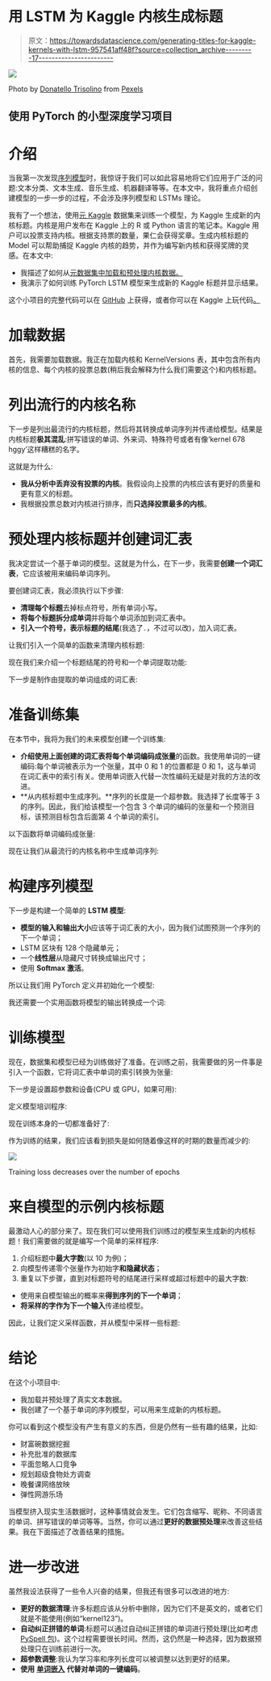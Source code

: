 # 用 LSTM 为 Kaggle 内核生成标题

> 原文：<https://towardsdatascience.com/generating-titles-for-kaggle-kernels-with-lstm-957541aff48f?source=collection_archive---------17----------------------->

![](img/97736b801937cb2729b90dfcd1151c2c.png)

Photo by [Donatello Trisolino](https://www.pexels.com/@donatello-trisolino-572447?utm_content=attributionCopyText&utm_medium=referral&utm_source=pexels) from [Pexels](https://www.pexels.com/photo/person-typing-1375261/?utm_content=attributionCopyText&utm_medium=referral&utm_source=pexels)

## 使用 PyTorch 的小型深度学习项目

# 介绍

当我第一次发现[序列模型](https://medium.com/machine-learning-bites/deeplearning-series-sequence-models-7855babeb586)时，我惊讶于我们可以如此容易地将它们应用于广泛的问题:文本分类、文本生成、音乐生成、机器翻译等等。在本文中，我将重点介绍创建模型的一步一步的过程，不会涉及序列模型和 LSTMs 理论。

我有了一个想法，使用[元 Kaggle](https://www.kaggle.com/kaggle/meta-kaggle) 数据集来训练一个模型，为 Kaggle 生成新的内核标题。内核是用户发布在 Kaggle 上的 R 或 Python 语言的笔记本。Kaggle 用户可以投票支持内核。根据支持票的数量，果仁会获得奖章。生成内核标题的 Model 可以帮助捕捉 Kaggle 内核的趋势，并作为编写新内核和获得奖牌的灵感。在本文中:

*   我描述了如何从[元数据集中加载和预处理内核数据。](https://www.kaggle.com/kaggle/meta-kaggle)
*   我演示了如何训练 PyTorch LSTM 模型来生成新的 Kaggle 标题并显示结果。

这个小项目的完整代码可以在 [GitHub](https://github.com/Lexie88rus/sequence-models/blob/master/lstm-for-kernel-title-generation-with-pytorch.ipynb) 上获得，或者你可以在 Kaggle 上玩代码[。](https://www.kaggle.com/aleksandradeis/lstm-for-kernel-title-generation-with-pytorch)

# 加载数据

首先，我需要加载数据。我正在加载内核和 KernelVersions 表，其中包含所有内核的信息、每个内核的投票总数(稍后我会解释为什么我们需要这个)和内核标题。

# 列出流行的内核名称

下一步是列出最流行的内核标题，然后将其转换成单词序列并传递给模型。结果是内核标题**极其混乱**:拼写错误的单词、外来词、特殊符号或者有像‘kernel 678 hggy’这样糟糕的名字。

这就是为什么:

*   **我从分析中丢弃没有投票的内核**。我假设向上投票的内核应该有更好的质量和更有意义的标题。
*   我根据投票总数对内核进行排序，而**只选择投票最多的内核**。

# 预处理内核标题并创建词汇表

我决定尝试一个基于单词的模型。这就是为什么，在下一步，我需要**创建一个词汇表**，它应该被用来编码单词序列。

要创建词汇表，我必须执行以下步骤:

*   **清理每个标题**去掉标点符号，所有单词小写。
*   **将每个标题拆分成单词**并将每个单词添加到词汇表中。
*   **引入一个符号，表示标题的结尾**(我选了`.`，不过可以改)，加入词汇表。

让我们引入一个简单的函数来清理内核标题:

现在我们来介绍一个标题结尾的符号和一个单词提取功能:

下一步是制作由提取的单词组成的词汇表:

# 准备训练集

在本节中，我将为我们的未来模型创建一个训练集:

*   **介绍使用上面创建的词汇表将每个单词编码成张量**的函数。我使用单词的一键编码:每个单词被表示为一个张量，其中 0 和 1 的位置都是 0 和 1，这与单词在词汇表中的索引有关。使用单词嵌入代替一次性编码无疑是对我的方法的改进。
*   **从内核标题中生成序列。**序列的长度是一个超参数。我选择了长度等于 3 的序列。因此，我们给该模型一个包含 3 个单词的编码的张量和一个预测目标，该预测目标包含后面第 4 个单词的索引。

以下函数将单词编码成张量:

现在让我们从最流行的内核名称中生成单词序列:

# 构建序列模型

下一步是构建一个简单的 **LSTM 模型**:

*   **模型的输入和输出大小**应该等于词汇表的大小，因为我们试图预测一个序列的下一个单词；
*   LSTM 区块有 128 个隐藏单元；
*   一个**线性层**从隐藏尺寸转换成输出尺寸；
*   使用 **Softmax 激活**。

所以让我们用 PyTorch 定义并初始化一个模型:

我还需要一个实用函数将模型的输出转换成一个词:

# 训练模型

现在，数据集和模型已经为训练做好了准备。在训练之前，我需要做的另一件事是引入一个函数，它将词汇表中单词的索引转换为张量:

下一步是设置超参数和设备(CPU 或 GPU，如果可用):

定义模型培训程序:

现在训练本身的一切都准备好了:

作为训练的结果，我们应该看到损失是如何随着像这样的时期的数量而减少的:

![](img/b12ed307dbed690238c19ca728b1c9f7.png)

Training loss decreases over the number of epochs

# 来自模型的示例内核标题

最激动人心的部分来了。现在我们可以使用我们训练过的模型来生成新的内核标题！我们需要做的就是编写一个简单的采样程序:

1.  介绍标题中**最大字数**(以 10 为例)；
2.  向模型传递零个张量作为初始字**和隐藏状态**；
3.  重复以下步骤，直到对标题符号的结尾进行采样或超过标题中的最大字数:

*   使用来自模型输出的概率来**得到序列的下一个单词**；
*   **将采样的字作为下一个输入**传递给模型。

因此，让我们定义采样函数，并从模型中采样一些标题:

# 结论

在这个小项目中:

*   我加载并预处理了真实文本数据。
*   我创建了一个基于单词的序列模型，可以用来生成新的内核标题。

你可以看到这个模型没有产生有意义的东西，但是仍然有一些有趣的结果，比如:

*   财富碗数据挖掘
*   补充批准的数据库
*   平面忽略人口竞争
*   规划超级食物处方调查
*   晚餐课网络放映
*   弹性网游乐场

当模型挤入现实生活数据时，这种事情就会发生。它们包含缩写、昵称、不同语言的单词、拼写错误的单词等等。当然，你可以通过**更好的数据预处理**来改善这些结果。我在下面描述了改善结果的措施。

# 进一步改进

虽然我设法获得了一些令人兴奋的结果，但我还有很多可以改进的地方:

*   **更好的数据清理**:许多标题应该从分析中删除，因为它们不是英文的，或者它们就是不能使用(例如“kernel123”)。
*   **自动纠正拼错的单词**:标题可以通过自动纠正拼错的单词进行预处理(比如考虑 [PySpell 包](https://facelessuser.github.io/pyspelling/))。这个过程需要很长时间。然而，这仍然是一种选择，因为数据预处理只在训练前进行一次。
*   **超参数调整**:我认为学习率和序列长度可以被调整以达到更好的结果。
*   **使用** [**单词嵌入**](https://hackernoon.com/word-embeddings-in-nlp-and-its-applications-fab15eaf7430) **代替对单词的一键编码**。